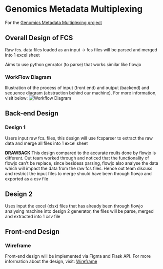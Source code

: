 # Genomics Metadata Multiplexing
For the [Genomics Metadata Multiplexing project](https://wehi-researchcomputing.github.io/students-genomics-metadata.html)

## Overall Design of FCS
Raw fcs. data files loaded as an input -> fcs files will be parsed and merged into 1 excel sheet

Aims to use python genrator (to parse) that works similar like flowjo 

### WorkFlow Diagram
Illustration of the process of input (front end) and output (backend) and sequence diagram (abstraction behind our machine). For more information, visit below:
![Workflow Diagram](https://github.com/WEHI-ResearchComputing/Genomics-Metadata-Multiplexing/assets/115709584/614a2da2-71f0-4baa-8c81-1bd82d51c8bf)

## Back-end Design 

### Design 1
Users input raw fcs. files, this design will use fcsparser to extract the raw data and merge all files into 1 excel sheet

<b> DRAWBACK </b>
This design compared to the accurate reults done by flowjo is different. Out team worked through and noticed that the functionality of flowjo can't be replace, since besidess parsing, flowjo also analyse the data which will impact the data from the raw fcs files. Hence out team discuss and restrict the input files to merge should have been through flowjo and exported as a csv file 

## Design 2
Uses input the excel (xlsx) files that has already been through flowjo analysing machine into design 2 generator, the files will be parse, merged and extracted into 1 csv file

## Front-end Design 

### Wireframe
Front-end design will be implemented via Figma and Flask API. For more information about the design, visit:
[Wireframe](https://wehieduau.sharepoint.com/:u:/s/StudentInternGroupatWEHI/EYEnvVJa6P9Ml496VLLnjqsBnW40t5Vth79XrcLGCcMOWQ?e=YgRWXA)








